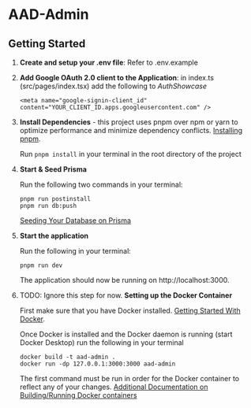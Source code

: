 # AAD-Admin

## Getting Started

1. **Create and setup your .env file**: Refer to .env.example

2. **Add Google OAuth 2.0 client to the Application**: in index.ts (src/pages/index.tsx) add the following to _AuthShowcase_

   ```
   <meta name="google-signin-client_id" content="YOUR_CLIENT_ID.apps.googleusercontent.com" />
   ```

3. **Install Dependencies** - this project uses pnpm over npm or yarn to optimize performance and minimize dependency conflicts.
   [Installing pnpm](https://pnpm.io/installation).

   Run `pnpm install` in your terminal in the root directory of the project

4. **Start & Seed Prisma**

   Run the following two commands in your terminal:

   ```
   pnpm run postinstall
   pnpm run db:push
   ```

   [Seeding Your Database on Prisma](https://www.prisma.io/docs/guides/migrate/seed-database)

5. **Start the application**

   Run the following in your terminal:

   ```
   pnpm run dev
   ```

   The application should now be running on http://localhost:3000.

6. TODO: Ignore this step for now. **Setting up the Docker Container**

   First make sure that you have Docker installed.
   [Getting Started With Docker](https://www.docker.com/get-started/).

   Once Docker is installed and the Docker daemon is running (start Docker Desktop) run the following in your terminal

   ```
   docker build -t aad-admin .
   docker run -dp 127.0.0.1:3000:3000 aad-admin
   ```

   The first command must be run in order for the Docker container to reflect any of your changes.
   [Additional Documentation on Building/Running Docker containers](https://docs.docker.com/get-started/02_our_app/)
